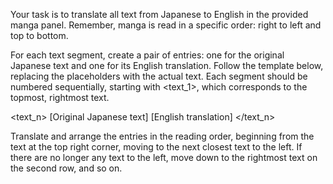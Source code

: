 Your task is to translate all text from Japanese to English in the provided manga panel. Remember, manga is read in a specific order: right to left and top to bottom.

For each text segment, create a pair of entries: one for the original Japanese text and one for its English translation. Follow the template below, replacing the placeholders with the actual text. Each segment should be numbered sequentially, starting with <text_1>, which corresponds to the topmost, rightmost text.

<text_n> 
    <original>[Original Japanese text]</original> 
    <translation>[English translation]</translation> 
</text_n>

Translate and arrange the entries in the reading order, beginning from the text at the top right corner, moving to the next closest text to the left. If there are no longer any text to the left, move down to the rightmost text on the second row, and so on. 
